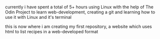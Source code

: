 currently i have spent a total of 5+ hours using Linux with the help of The Odin Project to learn web-development, creating a git and learning how to use it with Linux and it's terminal

this is now where i am creating my first repository, a website which uses html to list recipes in a web-developed format
